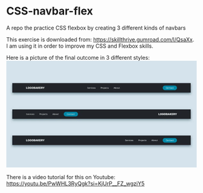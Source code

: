 # CSS-navbar-flex
A repo the practice CSS flexbox by creating 3 different kinds of navbars

This exercise is downloaded from: https://skillthrive.gumroad.com/l/QsaXx.  
I am using it in order to improve my CSS and Flexbox skills.

Here is a picture of the final outcome in 3 different styles: ![desired outcome](./three-navbars-flex.jpg)

There is a video tutorial for this on Youtube: https://youtu.be/PwWHL3RyQgk?si=KjUrP__FZ_wgziY5